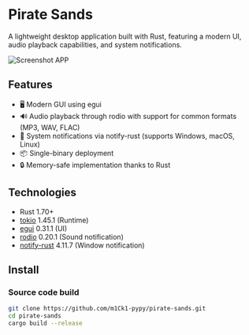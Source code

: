 # Pirate Sands

A lightweight desktop application built with Rust, featuring a modern UI, audio playback capabilities, and system notifications.

![Screenshot APP](https://github.com/user-attachments/assets/d437f0f0-e67e-4689-ba09-3addf28eedb9)

## Features
- 🖥️ Modern GUI using egui
- 🔊 Audio playback through rodio with support for common formats (MP3, WAV, FLAC)
- 🔔 System notifications via notify-rust (supports Windows, macOS, Linux)
- 📦 Single-binary deployment
- 🔒 Memory-safe implementation thanks to Rust

## Technologies
- Rust 1.70+
- [tokio](https://github.com/tokio-rs/tokio) 1.45.1 (Runtime)
- [egui](https://github.com/emilk/egui) 0.31.1 (UI)
- [rodio](https://github.com/RustAudio/rodio) 0.20.1 (Sound notification)
- [notify-rust](https://github.com/hoodie/notify-rust) 4.11.7 (Window notification)

## Install
### Source code build
```bash
git clone https://github.com/m1Ck1-pypy/pirate-sands.git
cd pirate-sands
cargo build --release
